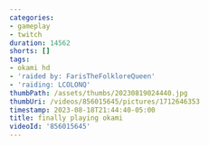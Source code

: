 ```yaml
---
categories:
- gameplay
- twitch
duration: 14562
shorts: []
tags:
- okami hd
- 'raided by: FarisTheFolkloreQueen'
- 'raiding: LCOLONQ'
thumbPath: /assets/thumbs/20230819024440.jpg
thumbUri: /videos/856015645/pictures/1712646353
timestamp: 2023-08-18T21:44:40-05:00
title: finally playing okami
videoId: '856015645'
---
```

